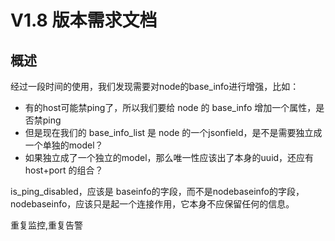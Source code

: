 # V1.8 版本需求文档

## 概述

经过一段时间的使用，我们发现需要对node的base_info进行增强，比如：
- 有的host可能禁ping了，所以我们要给 node 的 base_info 增加一个属性，是否禁ping
- 但是现在我们的 base_info_list 是 node 的一个jsonfield，是不是需要独立成一个单独的model？
- 如果独立成了一个独立的model，那么唯一性应该出了本身的uuid，还应有host+port 的组合？


is_ping_disabled，应该是 baseinfo的字段，而不是nodebaseinfo的字段，nodebaseinfo，应该只是起一个连接作用，它本身不应保留任何的信息。

重复监控,重复告警

